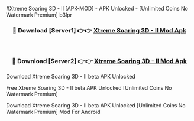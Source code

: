 #Xtreme Soaring 3D - II [APK-MOD] - APK Unlocked - [Unlimited Coins No Watermark Premium] b3lpr



<div align="center">

<h3>🔴 Download [Server1] 👉👉 <a href="https://momento.my/?title=Xtreme_Soaring_3D_-_II">Xtreme Soaring 3D - II Mod Apk</a></h3><br>

<h3>🔴 Download [Server2] 👉👉 <a href="https://momento.my/?title=Xtreme_Soaring_3D_-_II">Xtreme Soaring 3D - II Mod Apk</a></h3>
</div>



Download Xtreme Soaring 3D - II beta APK Unlocked

Free Xtreme Soaring 3D - II beta APK Unlocked [Unlimited Coins No Watermark Premium]

Download Xtreme Soaring 3D - II beta APK Unlocked [Unlimited Coins No Watermark Premium] Mod For Android
